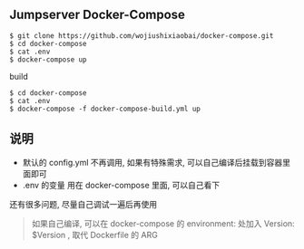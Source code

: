 ## Jumpserver Docker-Compose

```
$ git clone https://github.com/wojiushixiaobai/docker-compose.git
$ cd docker-compose
$ cat .env
$ docker-compose up
```

build
```
$ cd docker-compose
$ cat .env
$ docker-compose -f docker-compose-build.yml up
```
## 说明

- 默认的 config.yml 不再调用, 如果有特殊需求, 可以自己编译后挂载到容器里面即可
- .env 的变量 用在 docker-compose 里面, 可以自己看下

还有很多问题, 尽量自己调试一遍后再使用

> 如果自己编译, 可以在 docker-compose 的 environment: 处加入 Version: $Version , 取代 Dockerfile 的 ARG
